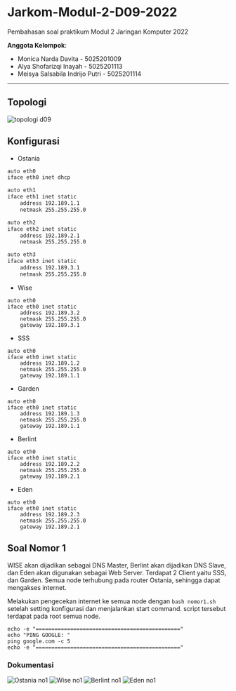 # Jarkom-Modul-2-D09-2022

Pembahasan soal praktikum Modul 2 Jaringan Komputer 2022

**Anggota Kelompok**:

- Monica Narda Davita - 5025201009
- Alya Shofarizqi Inayah - 5025201113
- Meisya Salsabila Indrijo Putri - 5025201114
---

## Topologi
![topologi d09](https://user-images.githubusercontent.com/96837287/198829490-0474bd38-4087-4563-9ab3-9e9ff0b3ebc8.jpg)

## Konfigurasi
- Ostania
```sh
auto eth0
iface eth0 inet dhcp

auto eth1
iface eth1 inet static
	address 192.189.1.1
	netmask 255.255.255.0

auto eth2
iface eth2 inet static
	address 192.189.2.1
	netmask 255.255.255.0

auto eth3
iface eth3 inet static
	address 192.189.3.1
	netmask 255.255.255.0
```

- Wise
```
auto eth0
iface eth0 inet static
	address 192.189.3.2
	netmask 255.255.255.0
	gateway 192.189.3.1
```

- SSS
```
auto eth0
iface eth0 inet static
	address 192.189.1.2
	netmask 255.255.255.0
	gateway 192.189.1.1
```

- Garden
```
auto eth0
iface eth0 inet static
	address 192.189.1.3
	netmask 255.255.255.0
	gateway 192.189.1.1
```

- Berlint
```
auto eth0
iface eth0 inet static
	address 192.189.2.2
	netmask 255.255.255.0
	gateway 192.189.2.1
```

- Eden
```
auto eth0
iface eth0 inet static
	address 192.189.2.3
	netmask 255.255.255.0
	gateway 192.189.2.1
```

## Soal Nomor 1
WISE akan dijadikan sebagai DNS Master, Berlint akan dijadikan DNS Slave, dan Eden akan digunakan sebagai Web Server. Terdapat 2 Client yaitu SSS, dan Garden. Semua node terhubung pada router Ostania, sehingga dapat mengakses internet.

Melakukan pengecekan internet ke semua node dengan `bash nomor1.sh` setelah setting konfigurasi dan menjalankan start command. script tersebut terdapat pada root semua node.

```
echo -e "=============================================="
echo "PING GOOGLE: "
ping google.com -c 5
echo -e "=============================================="
```

### Dokumentasi
![Ostania no1](https://user-images.githubusercontent.com/96837287/198835583-c2a67b81-8b1d-4bb7-9453-a729ca75651a.jpg) 
![Wise no1](https://user-images.githubusercontent.com/96837287/198835591-46fd5ee8-b184-4536-8d2e-7a8364058665.jpg)
![Berlint no1](https://user-images.githubusercontent.com/96837287/198835595-21ae3742-0220-401f-b5c0-4fbcc97fa33e.jpg)
![Eden no1](https://user-images.githubusercontent.com/96837287/198835600-76568997-2991-41bd-ab8a-e567b879183e.jpg)
